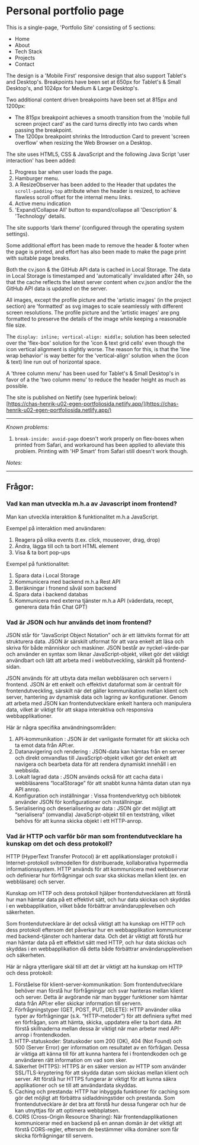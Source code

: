 # Personal portfolio page

This is a single-page, 'Portfolio Site' consisting of 5 sections:
- Home
- About
- Tech Stack
- Projects
- Contact

The design is a 'Mobile First' responsive design that also support Tablet's and Desktop's. Breakpoints have been set at 650px for Tablet's & Small Desktop's, and 1024px for Medium & Large Desktop's.  
  
Two additional content driven breakpoints have been set at 815px and 1200px:  
- The 815px breakpoint achieves a smooth transition from the 'mobile full screen project card' as the card turns directly into two cards when passing the breakpoint.  
- The 1200px breakpoint shrinks the Introduction Card to prevent 'screen overflow' when resizing the Web Browser on a Desktop.  
  
The site uses HTML5, CSS & JavaScript and the following Java Script 'user interaction' has been added:
1. Progress bar when user loads the page.
2. Hamburger menu.
3. A ResizeObserver has been added to the Header that updates the `scroll-padding-top` attribute when the header is resized, to achieve flawless scroll offset for the internal menu links.
4. Active menu indication
5. 'Expand/Collapse All' button to expand/collapse all 'Description' & 'Technology' details.
  
  
The site supports ‘dark theme’ (configured through the operating system settings).  
  
Some additional effort has been made to remove the header & footer when the page is printed, and effort has also been made to make the page print with suitable page breaks.  
  
Both the cv.json & the GitHub API data is cached in Local Storage. The data in Local Storage is timestamped and 'automatically' invalidated after 24h, so that the cache reflects the latest server content when cv.json and/or the the GitHub API data is updated on the server.
  
All images, except the profile picture and the 'artistic images' (in the project section) are 'formatted' as svg images to scale seamlessly with different screen resolutions. The profile picture and the 'artistic images' are png formatted to preserve the details of the image while keeping a reasonable file size.   
  
The `display: inline; vertical-align: middle;` solution has been selected over the 'flex-box' solution for the 'icon & text grid cells' even though the icon vertical alignment is slightly worse. The reason for this, is that the 'line wrap behavior' is way better for the 'vertical-align' solution when the (icon & text) line run out of horizontal space.
  
A 'three column menu' has been used for Tablet's & Small Desktop's in favor of a the 'two column menu' to reduce the header height as much as possible.
  
The site is published on Netlify (see hyperlink below):  
[https://chas-henrik-u02-egen-portfoliosida.netlify.app/](https://chas-henrik-u02-egen-portfoliosida.netlify.app/)
  
***
*Known problems:*
1. `break-inside: avoid-page` doesn't work properly on flex-boxes when printed from Safari, and workaround has been applied to alleviate this problem. Printing with 'HP Smart' from Safari still doesn't work though.

*Notes:*

***

## Frågor:

### Vad kan man utveckla m.h.a av Javascript inom frontend?
Man kan utveckla interaktion & funktionalitet m.h.a JavaScript.  

Exempel på interaktion med användaren:
1. Reagera på olika events (t.ex. click, mouseover, drag, drop)
2. Ändra, lägga till och ta bort HTML element
3. Visa & ta bort pop-ups

Exempel på funktionalitet:
1. Spara data i Local Storage
2. Kommunicera med backend m.h.a Rest API
3. Beräkningar i fronend såväl som backend
4. Spara data i backend databas
5. Kommunicera med externa tjänster m.h.a API (väderdata, recept, generera data från Chat GPT)
  
  
### Vad är JSON och hur används det inom frontend?

JSON står för “JavaScript Object Notation” och är ett lättvikts format för att strukturera data. JSON är särskilt utformat för att vara enkelt att läsa och skriva för både människor och maskiner. JSON består av nyckel-värde-par och använder en syntax som liknar JavaScript-objekt, vilket gör det väldigt användbart och lätt att arbeta med i webbutveckling, särskilt på frontend-sidan.  
  
JSON används för att utbyta data mellan webbläsaren och servern i frontend.
JSON är ett enkelt och effektivt dataformat som är centralt för frontendutveckling, särskilt när det gäller kommunikation mellan klient och server, hantering av dynamisk data och lagring av konfigurationer. Genom att arbeta med JSON kan frontendutvecklare enkelt hantera och manipulera data, vilket är viktigt för att skapa interaktiva och responsiva webbapplikationer.

Här är några specifika användningsområden:
1. API-kommunikation :  JSON är det vanligaste formatet för att skicka och ta emot data från API:er. 
2. Datanavigering och rendering :  JSON-data kan hämtas från en server och direkt omvandlas till JavaScript-objekt vilket gör det enkelt att navigera och bearbeta data för att rendera dynamiskt innehåll i en webbsida.
3. Lokalt lagrad data : JSON används också för att cacha data i webbläsarens “localStorage” för att snabbt kunna hämta datan utan nya API anrop.
4. Konfiguration och inställningar : Vissa frontendverktyg och bibliotek använder JSON för konfigurationer och inställningar. 
5. Serialisering och deserialisering av data : JSON gör det möjligt att “serialisera” (omvandla) JavaScript-objekt till en textsträng, vilket behövs för att kunna skicka objekt i ett HTTP-anrop.
  
### Vad är HTTP och varför bör man som frontendutvecklare ha kunskap om det och dess protokoll?

HTTP (HyperText Transfer Protocol) är ett applikationslager protokoll i Internet-protokoll svitmodellen för distribuerade, kollaborativa hypermedia informationssystem. HTTP används för att kommunicera med webbservrar och definierar hur förfrågningar och svar ska skickas mellan klient (ex. en webbläsare) och server.

Kunskap om HTTP och dess protokoll hjälper frontendutvecklaren att förstå hur man hämtar data på ett effektivt sätt, och hur data skickas och skyddas i en webbapplikation, vilket både förbättrar användarupplevelsen och säkerheten.

Som frontendutvecklare är det också viktigt att ha kunskap om HTTP och dess protokoll eftersom det påverkar hur en webbapplikation kommunicerar med backend-tjänster och hanterar data. Och det är viktigt att förstå hur man hämtar data på ett effektivt sätt med HTTP, och hur data skickas och skyddas i en webbapplikation då detta både förbättrar användarupplevelsen och säkerheten.

Här är några ytterligare skäl till att det är viktigt att ha kunskap om HTTP och dess protokoll:
1. Förståelse för klient-server-kommunikation: Som frontendutvecklare behöver man förstå hur förfrågningar och svar hanteras mellan klient och server. Detta är avgörande när man bygger funktioner som hämtar data från API:er eller skickar information till servern.
2. Förfrågningstyper (GET, POST, PUT, DELETE): HTTP använder olika typer av förfrågningar (s.k. “HTTP-metoder”) för att definiera syftet med en förfrågan, som att hämta, skicka, uppdatera eller ta bort data. Att förstå skillnaderna mellan dessa är viktigt när man arbetar med API-anrop i frontendkoden.
3. HTTP-statuskoder: Statuskoder som 200 (OK), 404 (Not Found) och 500 (Server Error) ger information om resultatet av en förfrågan. Dessa är viktiga att känna till för att kunna hantera fel i frontendkoden och ge användaren rätt information om vad som sker.
4. Säkerhet (HTTPS): HTTPS är en säker version av HTTP som använder SSL/TLS-kryptering för att skydda datan som skickas mellan klient och server. Att förstå hur HTTPS fungerar är viktigt för att kunna säkra applikationer och se till att användardata skyddas.
5. Caching och prestanda: HTTP har inbyggda funktioner för caching som gör det möjligt att förbättra sidladdningstider och prestanda. Som frontendutvecklare är det bra att förstå hur dessa fungerar och hur de kan utnyttjas för att optimera webbplatsen.
6. CORS (Cross-Origin Resource Sharing): När frontendapplikationen kommunicerar med en backend på en annan domän är det viktigt att förstå CORS-regler, eftersom de bestämmer vilka domäner som får skicka förfrågningar till servern.

